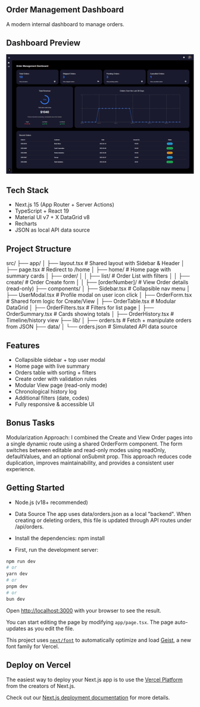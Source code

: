 ## Order Management Dashboard

A modern internal dashboard to manage orders.

## Dashboard Preview

![Dashboard Screenshot](public/dashboard.png)

## Tech Stack
- Next.js 15 (App Router + Server Actions)
- TypeScript + React 19
- Material UI v7 + X DataGrid v8
- Recharts
- JSON as local API data source

## Project Structure

src/
├── app/
│   ├── layout.tsx            # Shared layout with Sidebar & Header
│   ├── page.tsx              # Redirect to /home
│   ├── home/                 # Home page with summary cards
│   ├── order/
│   │   ├── list/             # Order List with filters
│   │   ├── create/           # Order Create form
│   │   ├── [orderNumber]/    # View Order details (read-only)
├── components/
│   ├── Sidebar.tsx           # Collapsible nav menu
│   ├── UserModal.tsx         # Profile modal on user icon click
│   ├── OrderForm.tsx         # Shared form logic for Create/View
│   ├── OrderTable.tsx        # Modular DataGrid
│   ├── OrderFilters.tsx      # Filters for list page
│   ├── OrderSummary.tsx      # Cards showing totals
│   ├── OrderHistory.tsx      # Timeline/history view
├── lib/
│   ├── orders.ts             # Fetch + manipulate orders from JSON
├── data/
│   └── orders.json           # Simulated API data source


## Features

- Collapsible sidebar + top user modal 
- Home page with live summary          
- Orders table with sorting + filters  
- Create order with validation rules   
- Modular View page (read-only mode)   
- Chronological history log            
- Additional filters (date, codes)     
- Fully responsive & accessible UI   

## Bonus Tasks

Modularization Approach: I combined the Create and View Order pages into a single dynamic route using a shared OrderForm component.
The form switches between editable and read-only modes using readOnly, defaultValues, and an optional onSubmit prop.
This approach reduces code duplication, improves maintainability, and provides a consistent user experience.

## Getting Started

- Node.js (v18+ recommended)

- Data Source
  The app uses data/orders.json as a local "backend". When creating or deleting orders, this file is updated through API routes under /api/orders.

- Install the dependencies: npm install

- First, run the development server:

```bash
npm run dev
# or
yarn dev
# or
pnpm dev
# or
bun dev
```

Open [http://localhost:3000](http://localhost:3000) with your browser to see the result.

You can start editing the page by modifying `app/page.tsx`. The page auto-updates as you edit the file.

This project uses [`next/font`](https://nextjs.org/docs/app/building-your-application/optimizing/fonts) to automatically optimize and load [Geist](https://vercel.com/font), a new font family for Vercel.


## Deploy on Vercel

The easiest way to deploy your Next.js app is to use the [Vercel Platform](https://vercel.com/new?utm_medium=default-template&filter=next.js&utm_source=create-next-app&utm_campaign=create-next-app-readme) from the creators of Next.js.

Check out our [Next.js deployment documentation](https://nextjs.org/docs/app/building-your-application/deploying) for more details.


